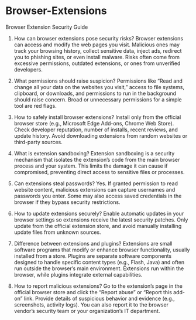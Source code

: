 # Browser-Extensions

Browser Extension Security Guide

1. How can browser extensions pose security risks?
   Browser extensions can access and modify the web pages you visit. Malicious ones may track your browsing history, collect sensitive data, inject ads, redirect you to phishing sites, or even install malware. Risks often come from excessive permissions, outdated extensions, or ones from unverified developers.

2. What permissions should raise suspicion?
   Permissions like “Read and change all your data on the websites you visit,” access to file systems, clipboard, or downloads, and permissions to run in the background should raise concern. Broad or unnecessary permissions for a simple tool are red flags.

3. How to safely install browser extensions?
   Install only from the official browser store (e.g., Microsoft Edge Add-ons, Chrome Web Store). Check developer reputation, number of installs, recent reviews, and update history. Avoid downloading extensions from random websites or third-party sources.

4. What is extension sandboxing?
   Extension sandboxing is a security mechanism that isolates the extension’s code from the main browser process and your system. This limits the damage it can cause if compromised, preventing direct access to sensitive files or processes.

5. Can extensions steal passwords?
   Yes. If granted permission to read website content, malicious extensions can capture usernames and passwords you enter. Some may also access saved credentials in the browser if they bypass security restrictions.

6. How to update extensions securely?
   Enable automatic updates in your browser settings so extensions receive the latest security patches. Only update from the official extension store, and avoid manually installing update files from unknown sources.

7. Difference between extensions and plugins?
   Extensions are small software programs that modify or enhance browser functionality, usually installed from a store. Plugins are separate software components designed to handle specific content types (e.g., Flash, Java) and often run outside the browser’s main environment. Extensions run within the browser, while plugins integrate external capabilities.

8. How to report malicious extensions?
   Go to the extension’s page in the official browser store and click the “Report abuse” or “Report this add-on” link. Provide details of suspicious behavior and evidence (e.g., screenshots, activity logs). You can also report it to the browser vendor’s security team or your organization’s IT department.




